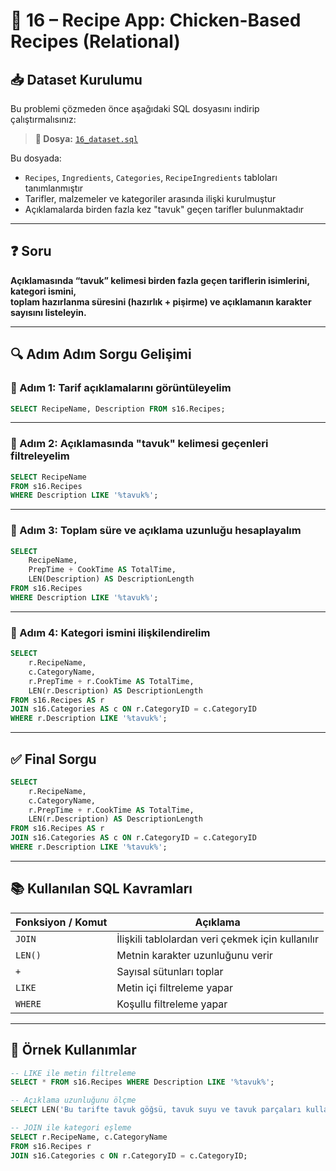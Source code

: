 # 🍗 16 – Recipe App: Chicken-Based Recipes (Relational)

## 📥 Dataset Kurulumu

Bu problemi çözmeden önce aşağıdaki SQL dosyasını indirip çalıştırmalısınız:

> **🎯 Dosya:** [`16_dataset.sql`](./16_dataset.sql)

Bu dosyada:
- `Recipes`, `Ingredients`, `Categories`, `RecipeIngredients` tabloları tanımlanmıştır
- Tarifler, malzemeler ve kategoriler arasında ilişki kurulmuştur
- Açıklamalarda birden fazla kez "tavuk" geçen tarifler bulunmaktadır

---

## ❓ Soru

**Açıklamasında “tavuk” kelimesi birden fazla geçen tariflerin isimlerini, kategori ismini,  
toplam hazırlanma süresini (hazırlık + pişirme) ve açıklamanın karakter sayısını listeleyin.**

---

## 🔍 Adım Adım Sorgu Gelişimi

### 🧩 Adım 1: Tarif açıklamalarını görüntüleyelim

```sql
SELECT RecipeName, Description FROM s16.Recipes;
```

---

### 🧩 Adım 2: Açıklamasında "tavuk" kelimesi geçenleri filtreleyelim

```sql
SELECT RecipeName
FROM s16.Recipes
WHERE Description LIKE '%tavuk%';
```

---

### 🧩 Adım 3: Toplam süre ve açıklama uzunluğu hesaplayalım

```sql
SELECT 
    RecipeName,
    PrepTime + CookTime AS TotalTime,
    LEN(Description) AS DescriptionLength
FROM s16.Recipes
WHERE Description LIKE '%tavuk%';
```

---

### 🧩 Adım 4: Kategori ismini ilişkilendirelim

```sql
SELECT 
    r.RecipeName,
    c.CategoryName,
    r.PrepTime + r.CookTime AS TotalTime,
    LEN(r.Description) AS DescriptionLength
FROM s16.Recipes AS r
JOIN s16.Categories AS c ON r.CategoryID = c.CategoryID
WHERE r.Description LIKE '%tavuk%';
```

---

## ✅ Final Sorgu

```sql
SELECT 
    r.RecipeName,
    c.CategoryName,
    r.PrepTime + r.CookTime AS TotalTime,
    LEN(r.Description) AS DescriptionLength
FROM s16.Recipes AS r
JOIN s16.Categories AS c ON r.CategoryID = c.CategoryID
WHERE r.Description LIKE '%tavuk%';
```

---

## 📚 Kullanılan SQL Kavramları

| Fonksiyon / Komut | Açıklama |
|-------------------|----------|
| `JOIN` | İlişkili tablolardan veri çekmek için kullanılır |
| `LEN()` | Metnin karakter uzunluğunu verir |
| `+` | Sayısal sütunları toplar |
| `LIKE` | Metin içi filtreleme yapar |
| `WHERE` | Koşullu filtreleme yapar |

---

## 🔎 Örnek Kullanımlar

```sql
-- LIKE ile metin filtreleme
SELECT * FROM s16.Recipes WHERE Description LIKE '%tavuk%';

-- Açıklama uzunluğunu ölçme
SELECT LEN('Bu tarifte tavuk göğsü, tavuk suyu ve tavuk parçaları kullanılır.');

-- JOIN ile kategori eşleme
SELECT r.RecipeName, c.CategoryName
FROM s16.Recipes r
JOIN s16.Categories c ON r.CategoryID = c.CategoryID;
```
